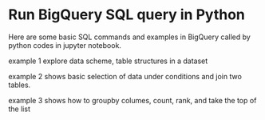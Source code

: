 # Run BigQuery SQL query in Python
Here are some basic SQL commands and examples in BigQuery called by python codes in jupyter notebook.

example 1 explore data scheme, table structures in a dataset

example 2 shows basic selection of data under conditions and join two tables.

example 3 shows how to groupby columes, count, rank, and take the top of the list
